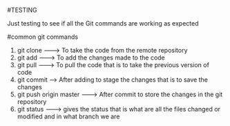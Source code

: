 #TESTING

Just testing to see if all the Git commands are working as expected

#common git commands
  1) git clone ---> To take the code from the remote repository 
  2) git add   ---> To add the changes made to the code
  3) git pull  ---> To pull the code that is to take the previous version of code
  4) git commit --> After adding to stage the changes that is to save the changes
  5) git push origin master ---> After commit to store the changes in the git repository
  6) git status ---> gives the status that is what are all the files changed or modified and in what branch we are

